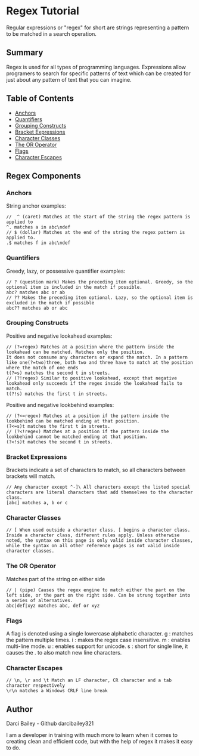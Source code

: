 # Regex Tutorial

Regular expressions or "regex" for short are strings representing a pattern to be matched in a search operation.

## Summary

Regex is used for all types of programming languages. Expressions allow programers to search for specific patterns of text which can be created for just about any pattern of text that you can imagine.

## Table of Contents

- [Anchors](#anchors)
- [Quantifiers](#quantifiers)
- [Grouping Constructs](#grouping-constructs)
- [Bracket Expressions](#bracket-expressions)
- [Character Classes](#character-classes)
- [The OR Operator](#the-or-operator)
- [Flags](#flags)
- [Character Escapes](#character-escapes)

## Regex Components

### Anchors
String anchor examples:
```JS
// 	^ (caret) Matches at the start of the string the regex pattern is applied to
^. matches a in abc\ndef
// $ (dollar) Matches at the end of the string the regex pattern is applied to.
.$ matches f in abc\ndef
```

### Quantifiers
Greedy, lazy, or possessive quantifier examples:
```JS
// ? (question mark) Makes the preceding item optional. Greedy, so the optional item is included in the match if possible.
abc? matches abc or ab
// ?? Makes the preceding item optional. Lazy, so the optional item is excluded in the match if possible
abc?? matches ab or abc
```

### Grouping Constructs
Positive and negative lookahead examples:
```JS
// (?=regex) Matches at a position where the pattern inside the lookahead can be matched. Matches only the position.
It does not consume any characters or expand the match. In a pattern like one(?=two)three, both two and three have to match at the position where the match of one ends
t(?=s) matches the second t in streets.
// (?!regex) Similar to positive lookahead, except that negative lookahead only succeeds if the regex inside the lookahead fails to match.
t(?!s) matches the first t in streets.
```
Positive and negative lookbehind examples:
```JS
// (?<=regex) Matches at a position if the pattern inside the lookbehind can be matched ending at that position.
(?<=s)t matches the first t in streets.
// (?<!regex) Matches at a position if the pattern inside the lookbehind cannot be matched ending at that position.
(?<!s)t matches the second t in streets.
```

### Bracket Expressions
Brackets indicate a set of characters to match, so all characters between brackets will match.
```JS
// Any character except ^-]\ All characters except the listed special characters are literal characters that add themselves to the character class.
[abc] matches a, b or c
```

### Character Classes

```JS
// [ When used outside a character class, [ begins a character class. Inside a character class, different rules apply. Unless otherwise noted, the syntax on this page is only valid inside character classes, while the syntax on all other reference pages is not valid inside character classes.
```

### The OR Operator
Matches part of the string on either side
```JS
// | (pipe)	Causes the regex engine to match either the part on the left side, or the part on the right side. Can be strung together into a series of alternatives.
abc|def|xyz matches abc, def or xyz
```

### Flags

A flag is denoted using a single lowercase alphabetic character.
g : matches the pattern multiple times.
i : makes the regex case insensitive.
m : enables multi-line mode.
u : enables support for unicode.
s : short for single line, it causes the . to also match new line characters.


### Character Escapes

```JS
// \n, \r and \t Match an LF character, CR character and a tab character respectively
\r\n matches a Windows CRLF line break
```

## Author

Darci Bailey - Github darcibailey321

I am a developer in training with much more to learn when it comes to creating clean and efficient code, but with the help of regex it makes it easy to do.
